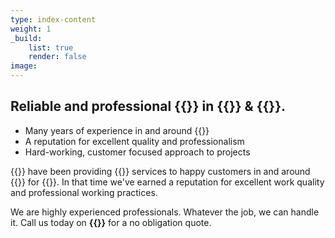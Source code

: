 ```yaml
---
type: index-content
weight: 1
_build:
    list: true
    render: false
image: 
---
```


## Reliable and professional **{{<seo>}}** in {{<towncity>}} &amp; {{<county>}}.

* Many years of experience in and around {{<towncity>}}
* A reputation for excellent quality and professionalism
* Hard-working, customer focused approach to projects

{{<company>}} have been providing {{<industry>}} services to happy customers in and around {{<towncity>}} for {{<years>}}. In that time we've earned a reputation for excellent work quality and professional working practices.

We are highly experienced professionals. Whatever the job, we can handle it. Call us today on **{{<phone>}}** for a no obligation quote.



